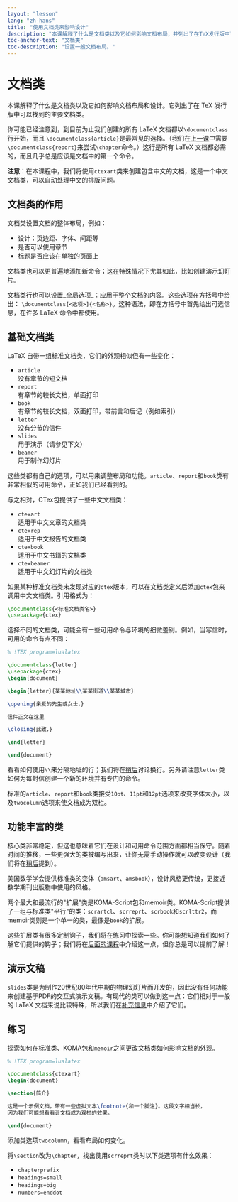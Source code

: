 ```yaml
---
layout: "lesson"
lang: "zh-hans"
title: "使用文档类来影响设计"
description: "本课解释了什么是文档类以及它如何影响文档布局，并列出了在TeX发行版中可以找到的主要文档类。"
toc-anchor-text: "文档类"
toc-description: "设置一般文档布局。"
---
```


# 文档类

<span
  class="summary">本课解释了什么是文档类以及它如何影响文档布局和设计。它列出了在 TeX 发行版中可以找到的主要文档类。</span>

你可能已经注意到，到目前为止我们创建的所有 LaTeX 文档都以`\documentclass`行开始，而且
`\documentclass{article}`是最常见的选择。（我们在[上一课](lesson-04)中需要
`\documentclass{report}`来尝试`\chapter`命令。）这行是所有 LaTeX 文档都必需的，而且几乎总是应该是文档中的第一个命令。

**注意**：在本课程中，我们将使用`ctexart`类来创建包含中文的文档，这是一个中文文档类，可以自动处理中文的排版问题。

## 文档类的作用

文档类设置文档的整体布局，例如：

- 设计：页边距、字体、间距等
- 是否可以使用章节
- 标题是否应该在单独的页面上

文档类也可以更普遍地添加新命令；这在特殊情况下尤其如此，比如创建演示幻灯片。

文档类行也可以设置_全局选项_：应用于整个文档的内容。这些选项在方括号中给出：
`\documentclass[<选项>]{<名称>}`。这种语法，即在方括号中首先给出可选信息，在许多 LaTeX 命令中都使用。

## 基础文档类

LaTeX 自带一组标准文档类，它们的外观相似但有一些变化：

- `article`  
  没有章节的短文档
- `report`  
  有章节的较长文档，单面打印
- `book`  
  有章节的较长文档，双面打印，带前言和后记（例如索引）
- `letter`  
  没有分节的信件
- `slides`  
  用于演示（请参见下文）
- `beamer`  
  用于制作幻灯片

这些类都有自己的选项，可以用来调整布局和功能。`article`、`report`和`book`类有非常相似的可用命令，正如我们已经看到的。

与之相对，CTex包提供了一些中文文档类：

- `ctexart`  
  适用于中文文章的文档类
- `ctexrep`  
  适用于中文报告的文档类
- `ctexbook`  
  适用于中文书籍的文档类
- `ctexbeamer`  
  适用于中文幻灯片的文档类

如果某种标准文档类未发现对应的`ctex`版本，可以在文档类定义后添加`ctex`包来调用中文文档类。引用格式为：

```latex
\documentclass{<标准文档类名>}
\usepackage{ctex}
```

选择不同的文档类，可能会有一些可用命令与环境的细微差别。例如，当写信时，可用的命令有点不同：

```latex
% !TEX program=lualatex

\documentclass{letter}
\usepackage{ctex}
\begin{document}

\begin{letter}{某某地址\\某某街道\\某某城市}

\opening{亲爱的先生或女士，}

信件正文在这里

\closing{此致，}

\end{letter}

\end{document}
```

看看如何使用`\\`来分隔地址的行；我们将在[稍后](lesson-11)讨论换行。另外请注意`letter`类如何为每封信创建一个新的环境并有专门的命令。

标准的`article`、`report`和`book`类接受`10pt`、`11pt`和`12pt`选项来改变字体大小，以及`twocolumn`选项来使文档成为双栏。

## 功能丰富的类

核心类非常稳定，但这也意味着它们在设计和可用命令范围方面都相当保守。随着时间的推移，一些更强大的类被编写出来，让你无需手动操作就可以改变设计（我们将在[稍后](lesson-11)提到）。

美国数学学会提供标准类的变体（`amsart`、`amsbook`），设计风格更传统，更接近数学期刊出版物中使用的风格。

两个最大和最流行的"扩展"类是KOMA-Script包和memoir类。KOMA-Script提供了一组与标准类"平行"的类：`scrartcl`、`scrreprt`、`scrbook`和`scrlttr2`，而memoir类则是一个单一的类，最像是`book`的扩展。

这些扩展类有很多定制钩子，我们将在练习中探索一些。你可能想知道我们如何了解它们提供的钩子；我们将在[后面的课程](lesson-16)中介绍这一点，但你总是可以提前了解！

## 演示文稿

`slides`类是为制作20世纪80年代中期的物理幻灯片而开发的，因此没有任何功能来创建基于PDF的交互式演示文稿。有现代的类可以做到这一点：它们相对于一般的 LaTeX 文档来说比较特殊，所以我们在[补充信息](more-05)中介绍了它们。

## 练习

探索如何在标准类、KOMA包和`memoir`之间更改文档类如何影响文档的外观。

```latex
% !TEX program=lualatex

\documentclass{ctexart}
\begin{document}

\section{简介}

这是一个示例文档，带有一些虚拟文本\footnote{和一个脚注}。这段文字相当长，
因为我们可能想看看让文档成为双栏的效果。

\end{document}
```

添加类选项`twocolumn`，看看布局如何变化。

将`\section`改为`\chapter`，找出使用`scrreprt`类时以下类选项有什么效果：

- `chapterprefix`
- `headings=small`
- `headings=big`
- `numbers=enddot`
